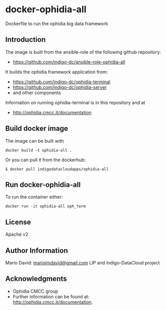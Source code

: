 docker-ophidia-all
==================

Dockerfile to run the ophidia big data framework


Introduction
------------

The image is built from the ansible-role of the following github
repository:
* https://github.com/indigo-dc/ansible-role-ophidia-all

It builds the ophidia framework application from:
* https://github.com/indigo-dc/ophidia-terminal
* https://github.com/indigo-dc/ophidia-server
* and other components

Information on running ophidia-terminal is in this repository and at
* http://ophidia.cmcc.it/documentation

Build docker image
------------------

The image can be built with
```
docker build -t ophidia-all .
```

Or you can pull it from the dockerhub:
```
$ docker pull indigodatacloudapps/ophidia-all
```

Run docker-ophidia-all
----------------------

To run the container either:

```
docker run -it ophidia-all oph_term
```

License
-------

Apache v2

Author Information
------------------

Mario David: mariojmdavid@gmail.com
LIP and Indigo-DataCloud project

Acknowledgments
---------------

* Ophidia CMCC group
* Further information can be found at: http://ophidia.cmcc.it/documentation.
